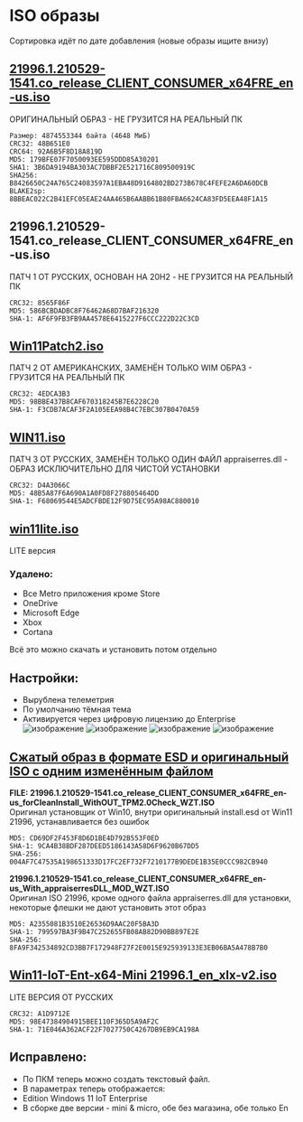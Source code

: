 # ISO образы
Сортировка идёт по дате добавления (новые образы ищите внизу)
## [21996.1.210529-1541.co_release_CLIENT_CONSUMER_x64FRE_en-us.iso](https://yandex.ru/search/?text=3B6DA9194BA303AC7DBBF2E521716C809500919C&lr=213)
ОРИГИНАЛЬНЫЙ ОБРАЗ - НЕ ГРУЗИТСЯ НА РЕАЛЬНЫЙ ПК
<br>
```
Размер: 4874553344 байта (4648 МиБ)
CRC32: 48B651E0
CRC64: 92A6B5F8D18A819D
MD5: 179BFE07F7050093EE595DDD85A30201
SHA1: 3B6DA9194BA303AC7DBBF2E521716C809500919C
SHA256: B8426650C24A765C24083597A1EBA48D9164802BD273B678C4FEFE2A6DA60DCB
BLAKE2sp: 8BBEAC022C2B41EFC05EAE24AA465B6AABB61B80FBA6624CA83FD5EEA48F1A15
```
## 21996.1.210529-1541.co_release_CLIENT_CONSUMER_x64FRE_en-us.iso
ПАТЧ 1 ОТ РУССКИХ, ОСНОВАН НА 20H2 - НЕ ГРУЗИТСЯ НА РЕАЛЬНЫЙ ПК
```
CRC32: 8565F86F
MD5: 586BCBDADBC8F76462A68D7BAF216320
SHA-1: AF6F9FB3FB9AA4578E6415227F6CCC222D22C3CD
```
## [Win11Patch2.iso](https://drive.google.com/file/d/1n8b4SR2pmLSm5Ppqe51U7SOVkrYLvmoS/view)
ПАТЧ 2 ОТ АМЕРИКАНСКИХ, ЗАМЕНЁН ТОЛЬКО WIM ОБРАЗ  - ГРУЗИТСЯ НА РЕАЛЬНЫЙ ПК
```
CRC32: 4EDCA3B3
MD5: 98BBE437B8CAF670318245B7E6228C20
SHA-1: F3CDB7ACAF3F2A105EEA98B4C7EBC307B0470A59
```
## [WIN11.iso](https://drive.google.com/file/d/135NL5hZD-5DTWDXTCgBkcxE-U6MWyLnr/view)
ПАТЧ 3 ОТ РУССКИХ, ЗАМЕНЁН ТОЛЬКО ОДИН ФАЙЛ appraiserres.dll - ОБРАЗ ИСКЛЮЧИТЕЛЬНО ДЛЯ ЧИСТОЙ УСТАНОВКИ
```
CRC32: D4A3066C
MD5: 48B5A87F6A690A1A0FD8F278805464DD
SHA-1: F68069544E5ADCFBDE12F9D75EC95A98AC880010
```
## [win11lite.iso](https://disk.yandex.ru/d/k1oLGE9wvvSvsg)
LITE версия


### Удалено:

- Все Metro приложения кроме Store
- OneDrive
- Microsoft Edge
- Xbox
- Cortana

Всё это можно скачать и установить потом отдельно

## Настройки:

- Вырублена телеметрия
- По умолчанию тёмная тема
- Активируется через цифровую лицензию до Enterprise
![изображение](https://user-images.githubusercontent.com/86190960/122674741-285c9380-d1df-11eb-8004-3998ec9e7631.png)
![изображение](https://user-images.githubusercontent.com/86190960/122674747-2f83a180-d1df-11eb-99f5-44cdd86b823d.png)
![изображение](https://user-images.githubusercontent.com/86190960/122674756-3d392700-d1df-11eb-9943-6649d0c15b82.png)
![изображение](https://user-images.githubusercontent.com/86190960/122674766-44f8cb80-d1df-11eb-8127-bf53f70ea34b.png)
 
## [Сжатый образ в формате ESD и оригинальный ISO с одним изменённым файлом](https://www.mediafire.com/folder/85qmmyuw9axxw/Windows_11_(Sun_Valley)_Version_Dev_Internal_Preview_Build_21996.1.co_release.210529-1541)

**FILE: 21996.1.210529-1541.co_release_CLIENT_CONSUMER_x64FRE_en-us_forCleanInstall_WithOUT_TPM2.0Check_WZT.ISO**
<br>
Оригинал установщик от Win10, внутри оригинальный install.esd от Win11 21996, устанавливается без ошибок 
```
MD5: CD69DF2F453F8D6D1BE4D792B553F0ED
SHA-1: 9CA4B38BDF287DEED5186143A58D6F9620B67DD5
SHA-256: 004AF7C47535A198651333D17FC2EF732F7210177B9DEDE1B35E0CCC982CB940
```
**21996.1.210529-1541.co_release_CLIENT_CONSUMER_x64FRE_en-us_With_appraiserresDLL_MOD_WZT.ISO**
<br>
Оригинал ISO 21996, кроме одного файла appraiserres.dll для установки, некоторые флешки не дают установить этот образ
```
MD5: A2355081B3510E26536D9AAC20F5BA3D
SHA-1: 799597BA3F9B47C252655FB08AB82D90BB897E2E
SHA-256: 8FA9F342534892CD3BB7F172948F27F2E0015E925939133E3EB06BA5A478B7B0
```

## [Win11-IoT-Ent-x64-Mini 21996.1_en_xlx-v2.iso](https://disk.yandex.ru/d/jGImk2A0VZMJkg)
LITE ВЕРСИЯ ОТ РУССКИХ
```
CRC32: A1D9712E
MD5: 98E47384904915BEE110F365D5A9AF2C
SHA-1: 71E046A362ACF22F7027750C4267DB9EB9CA198A
```
## Исправлено:
- По ПКМ теперь можно создать текстовый файл.
- В параметрах теперь отображается:
- Edition Windows 11 IoT Enterprise
- В сборке две версии - mini & micro, обе без магазина, обе только En
```
